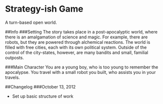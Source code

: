 Strategy-ish Game
=================
A turn-based open world.

##Info
###Setting
The story takes place in a post-apocalyptic world, where there is an amalgamation of science and magic. For example, there are robots, but they are powered through alchemical reactions. The world is filled with free cities, each with its own political system. Outside of the control of the city-states, however, are many bandits and small, familial outposts.

###Main Character
You are a young boy, who is too young to remember the apocalypse. You travel with a small robot you built, who assists you in your travels.

##Changelog
###October 13, 2012
* Set up basic structure of work